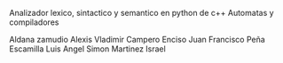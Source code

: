 Analizador lexico, sintactico  y semantico en python de c++
Automatas y compiladores 

Aldana zamudio Alexis Vladimir
Campero Enciso Juan Francisco
Peña Escamilla Luis Angel
Simon Martinez Israel
